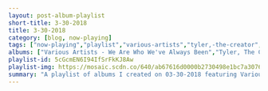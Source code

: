 ```yaml
---
layout: post-album-playlist
short-title: 3-30-2018
title: 3-30-2018
category: [blog, now-playing]
tags: ["now-playing","playlist","various-artists","tyler,-the-creator","the-vaccines","orquesta-akokán","various-artists","of-montreal","various-artists","jimi-hendrix","gilbert-o'sullivan","michael-jackson"]
albums: ["Various Artists - We Are Who We've Always Been","Tyler, The Creator - OKRA","The Vaccines - Combat Sports","Orquesta Akokán - Orquesta Akokán","Various Artists - Mandatory Fun","of Montreal - White Is Relic/Irrealis Mood","Various Artists - MILANO","Jimi Hendrix - Both Sides of the Sky","Gilbert O'Sullivan - Back to Front","Michael Jackson - Off the Wall"]
playlist-id: 5cGcmEN6I94IfSrFkKJ8Aw
playlist-img: https://mosaic.scdn.co/640/ab67616d0000b2730498e1bc7a3076efd97b91a3ab67616d0000b2733b27e6c345d24628bf25d7e4ab67616d0000b27359f0862c323a19ccf47678fcab67616d0000b2738252d51ea30e19a25360b575
summary: "A playlist of albums I created on 03-30-2018 featuring Various Artists, Tyler, The Creator, The Vaccines, Orquesta Akokán, Various Artists, of Montreal, Various Artists, Jimi Hendrix, Gilbert O'Sullivan, and Michael Jackson"
---
```

